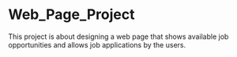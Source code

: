 # Web_Page_Project
This project is about designing a web page that shows available job opportunities and allows job applications by the users.
